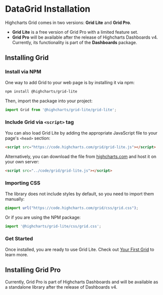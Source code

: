 # DataGrid Installation

Highcharts Grid comes in two versions: **Grid Lite** and **Grid Pro**.
- **Grid Lite** is a free version of Grid Pro with a limited feature set.
- **Grid Pro** will be available after the release of Highcharts Dashboards v4. Currently, its functionality is part of the **Dashboards** package.

## Installing Grid

### Install via NPM
One way to add Grid to your web page is by installing it via npm:

```bash
npm install @highcharts/grid-lite
```

Then, import the package into your project:

```js
import Grid from '@highcharts/grid-lite/grid-lite';
```

### Include Grid via `<script>` tag
You can also load Grid Lite by adding the appropriate JavaScript file to your page's `<head>` section:

```html
<script src="https://code.highcharts.com/grid/grid-lite.js"></script>
```

Alternatively, you can download the file from [highcharts.com](https://www.highcharts.com/download/) and host it on your own server:

```html
<script src="../code/grid/grid-lite.js"></script>
```

### Importing CSS
The library does not include styles by default, so you need to import them manually:

```css
@import url("https://code.highcharts.com/grid/css/grid.css");
```

Or if you are using the NPM package:


```js
import '@highcharts/grid-lite/css/grid.css';
```

### Get Started
Once installed, you are ready to use Grid Lite. Check out [Your First Grid](https://www.highcharts.com/docs/grid/general) to learn more.

## Installing Grid Pro
Currently, Grid Pro is part of Highcharts Dashboards and will be available as a standalone library after the release of Dashboards v4.

